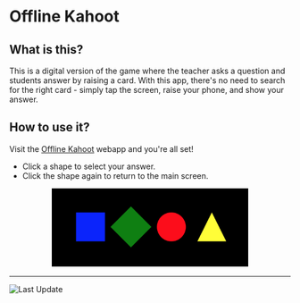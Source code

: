 # Offline Kahoot

## What is this?

This is a digital version of the game where the teacher asks a question and students answer by raising a card. With this app, there's no need to search for the right card - simply tap the screen, raise your phone, and show your answer.

## How to use it?

Visit the [Offline Kahoot](https://alexroman777.github.io/Kahoot/) webapp and you're all set!

- Click a shape to select your answer.
- Click the shape again to return to the main screen.

<p align="center">
    <img src="img/kahoot.png" alt="Kahoot" width=70%>
</p>

---

![Last Update](https://img.shields.io/github/last-commit/AlexRoman777/Kahoot)
